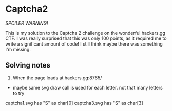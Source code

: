 # Captcha2

*SPOILER WARNING!*

This is my solution to the Captcha 2 challenge on the wonderful hackers.gg CTF.
I was really surprised that this was only 100 points, as it required me to write 
a significant amount of code! I still think maybe there was something I'm missing. 


## Solving notes

1. When the page loads at hackers.gg:8765/


- maybe same svg draw call is used for each letter. not that many letters to try

captcha1.svg has "S" as char[0]
captcha3.svg has "S" as char[3]

